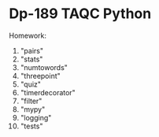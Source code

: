 # Dp-189 TAQC Python
Homework:
1. "pairs"
2. "stats"
3. "numtowords"
4. "threepoint"
5. "quiz"
6. "timerdecorator"
7. "filter"
8. "mypy"
9. "logging"
10. "tests"